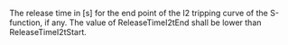 The release time in [s] for the end point of the I2 tripping curve of the S-function, if any. The value of ReleaseTimeI2tEnd shall be lower than ReleaseTimeI2tStart.

